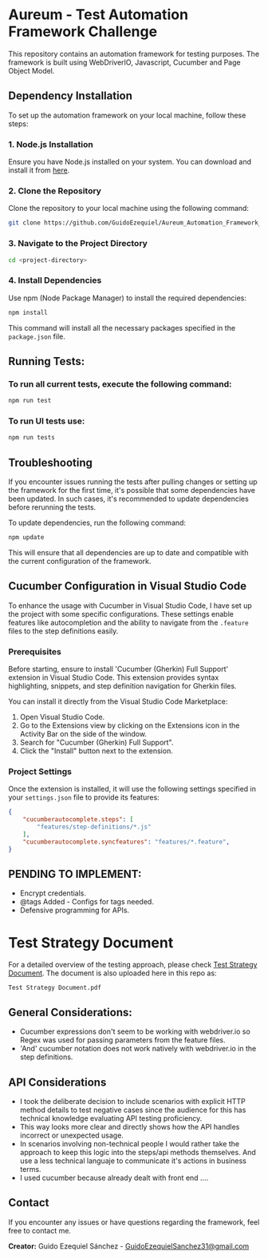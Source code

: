 # Aureum - Test Automation Framework Challenge 

This repository contains an automation framework for testing purposes. 
The framework is built using WebDriverIO, Javascript, Cucumber and Page Object Model. 


## Dependency Installation

To set up the automation framework on your local machine, follow these steps:

### 1. Node.js Installation

Ensure you have Node.js installed on your system. You can download and install it from [here](https://nodejs.org/).

### 2. Clone the Repository

Clone the repository to your local machine using the following command:

```bash
git clone https://github.com/GuidoEzequiel/Aureum_Automation_Framework_Challenge.git
```

### 3. Navigate to the Project Directory
```bash
cd <project-directory>
```

### 4. Install Dependencies

Use npm (Node Package Manager) to install the required dependencies:

```bash
npm install
```

This command will install all the necessary packages specified in the `package.json` file.


## Running Tests:

### To run all current tests, execute the following command:

```bash
npm run test
```

### To run UI tests use:

```bash
npm run tests
```

## Troubleshooting

If you encounter issues running the tests after pulling changes or setting up the framework for the first time, it's possible that some dependencies have been updated. In such cases, it's recommended to update dependencies before rerunning the tests.

To update dependencies, run the following command:

```bash
npm update
```

This will ensure that all dependencies are up to date and compatible with the current configuration of the framework.

## Cucumber Configuration in Visual Studio Code

To enhance the usage with Cucumber in Visual Studio Code, I have set up the project with some specific configurations. These settings enable features like autocompletion and the ability to navigate from the `.feature` files to the step definitions easily.

### Prerequisites

Before starting, ensure to install 'Cucumber (Gherkin) Full Support' extension in Visual Studio Code. 
This extension provides syntax highlighting, snippets, and step definition navigation for Gherkin files.

You can install it directly from the Visual Studio Code Marketplace:

1. Open Visual Studio Code.
2. Go to the Extensions view by clicking on the Extensions icon in the Activity Bar on the side of the window.
3. Search for "Cucumber (Gherkin) Full Support".
4. Click the "Install" button next to the extension.

### Project Settings

Once the extension is installed, it will use the following settings specified in your `settings.json` file to provide its features:

```json
{
    "cucumberautocomplete.steps": [
        "features/step-definitions/*.js"
    ],
    "cucumberautocomplete.syncfeatures": "features/*.feature",
}
```

## PENDING TO IMPLEMENT:
 - Encrypt credentials.
 - @tags Added - Configs for tags needed.
 - Defensive programming for APIs.


# Test Strategy Document

For a detailed overview of the testing approach, please check [Test Strategy Document](https://docs.google.com/document/d/1rBFE_hORTAgUARbvsjwHAXEWhhasDg7LBk3rQm9Ywt4/edit?usp=sharing).
The document is also uploaded here in this repo as:

```console
Test Strategy Document.pdf
```


## General Considerations:
 - Cucumber expressions don't seem to be working with webdriver.io so Regex was used for passing parameters from the feature files.
 - 'And' cucumber notation does not work natively with webdriver.io in the step definitions.
 
 ## API Considerations

- I took the deliberate decision to include scenarios with explicit HTTP method details to test negative cases since the audience for this has technical knowledge evaluating API testing proficiency.
- This way looks more clear and directly shows how the API handles incorrect or unexpected usage.
- In scenarios involving non-technical people I would rather take the approach to keep this logic into the steps/api methods themselves. And use a less technical languaje to communicate it's actions in business terms.
- I used cucumber because already dealt with front end ....


## Contact

If you encounter any issues or have questions regarding the framework, feel free to contact me.

**Creator:**
Guido Ezequiel Sánchez -
GuidoEzequielSanchez31@gmail.com